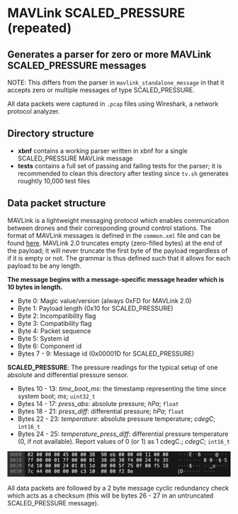 # MAVLink SCALED\_PRESSURE (repeated)
## Generates a parser for zero or more MAVLink SCALED_PRESSURE messages

NOTE: This differs from the parser in `mavlink_standalone_message` in that it accepts zero or multiple messages of type SCALED_PRESSURE.

All data packets were captured in `.pcap` files using Wireshark, a network protocol analyzer.

## Directory structure

* **xbnf** contains a working parser written in xbnf for a single SCALED_PRESSURE MAVLink message
* **tests** contains a full set of passing and failing tests for the parser; it is recommended to clean this directory after testing since `tv.sh` generates roughtly 10,000 test files

## Data packet structure
MAVLink is a lightweight messaging protocol which enables communication between drones and their corresponding ground control stations.
The format of MAVLink messages is defined in the `common.xml` file and can be found [here](https://mavlink.io/en/messages/common.html).
MAVLink 2.0 truncates empty (zero-filled bytes) at the end of the payload; it will never truncate the first byte of the payload regardless of if it is empty or not. The grammar is thus defined such that it allows for each payload to be any length.

**The message begins with a message-specific message header which is 10 bytes in length.**

* Byte 0: Magic value/version (always 0xFD for MAVLink 2.0)
* Byte 1: Payload length (0x10 for SCALED_PRESSURE)
* Byte 2: Incompatibility flag
* Byte 3: Compatibility flag
* Byte 4: Packet sequence
* Byte 5: System id
* Byte 6: Component id
* Bytes 7 - 9: Message id (0x00001D for SCALED_PRESSURE)

**SCALED_PRESSURE**: The pressure readings for the typical setup of one absolute and differential pressure sensor.

* Bytes 10 - 13: *time_boot_ms*: the timestamp representing the time since system boot; *ms*; `uint32_t`
* Bytes 14 - 17: *press_abs*: absolute pressure; *hPa*; `float`
* Bytes 18 - 21: *press_diff*: differential pressure; *hPa*; `float`
* Bytes 22 - 23: *temperature*: absolute pressure temperature; *cdegC*; `int16_t`
* Bytes 24 - 25: *temperature_press_diff*: differential pressure temperature (0, if not available). Report values of 0 (or 1) as 1 cdegC.; *cdegC*; `int16_t`

![SCALED_PRESSURE](./.images/SPImage.jpg)
  
All data packets are followed by a 2 byte message cyclic redundancy check which acts as a checksum (this will be bytes 26 - 27 in an untruncated SCALED_PRESSURE message).
